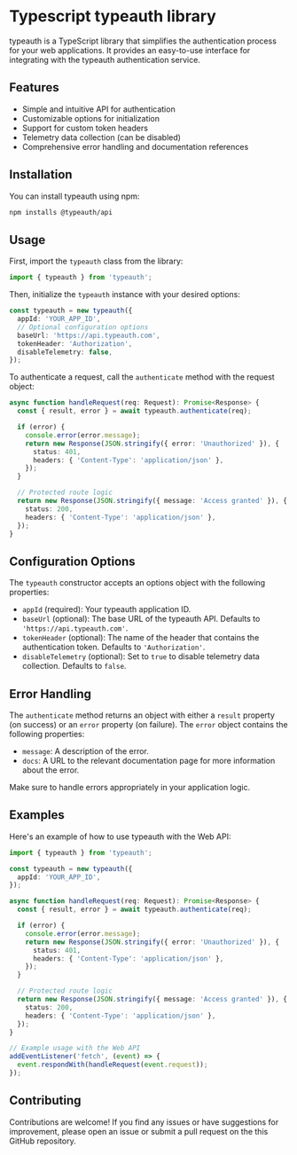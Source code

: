 # Typescript typeauth library

typeauth is a TypeScript library that simplifies the authentication process for your web applications. It provides an easy-to-use interface for integrating with the typeauth authentication service.

## Features

- Simple and intuitive API for authentication
- Customizable options for initialization
- Support for custom token headers
- Telemetry data collection (can be disabled)
- Comprehensive error handling and documentation references

## Installation

You can install typeauth using npm:

```bash
npm installs @typeauth/api
```

## Usage

First, import the `typeauth` class from the library:

```typescript
import { typeauth } from 'typeauth';
```

Then, initialize the `typeauth` instance with your desired options:

```typescript
const typeauth = new typeauth({
  appId: 'YOUR_APP_ID',
  // Optional configuration options
  baseUrl: 'https://api.typeauth.com',
  tokenHeader: 'Authorization',
  disableTelemetry: false,
});
```

To authenticate a request, call the `authenticate` method with the request object:

```typescript
async function handleRequest(req: Request): Promise<Response> {
  const { result, error } = await typeauth.authenticate(req);

  if (error) {
    console.error(error.message);
    return new Response(JSON.stringify({ error: 'Unauthorized' }), {
      status: 401,
      headers: { 'Content-Type': 'application/json' },
    });
  }

  // Protected route logic
  return new Response(JSON.stringify({ message: 'Access granted' }), {
    status: 200,
    headers: { 'Content-Type': 'application/json' },
  });
}
```

## Configuration Options

The `typeauth` constructor accepts an options object with the following properties:

- `appId` (required): Your typeauth application ID.
- `baseUrl` (optional): The base URL of the typeauth API. Defaults to `'https://api.typeauth.com'`.
- `tokenHeader` (optional): The name of the header that contains the authentication token. Defaults to `'Authorization'`.
- `disableTelemetry` (optional): Set to `true` to disable telemetry data collection. Defaults to `false`.

## Error Handling

The `authenticate` method returns an object with either a `result` property (on success) or an `error` property (on failure). The `error` object contains the following properties:

- `message`: A description of the error.
- `docs`: A URL to the relevant documentation page for more information about the error.

Make sure to handle errors appropriately in your application logic.

## Examples

Here's an example of how to use typeauth with the Web API:

```typescript
import { typeauth } from 'typeauth';

const typeauth = new typeauth({
  appId: 'YOUR_APP_ID',
});

async function handleRequest(req: Request): Promise<Response> {
  const { result, error } = await typeauth.authenticate(req);

  if (error) {
    console.error(error.message);
    return new Response(JSON.stringify({ error: 'Unauthorized' }), {
      status: 401,
      headers: { 'Content-Type': 'application/json' },
    });
  }

  // Protected route logic
  return new Response(JSON.stringify({ message: 'Access granted' }), {
    status: 200,
    headers: { 'Content-Type': 'application/json' },
  });
}

// Example usage with the Web API
addEventListener('fetch', (event) => {
  event.respondWith(handleRequest(event.request));
});
```

## Contributing

Contributions are welcome! If you find any issues or have suggestions for improvement, please open an issue or submit a pull request on the this GitHub repository.
